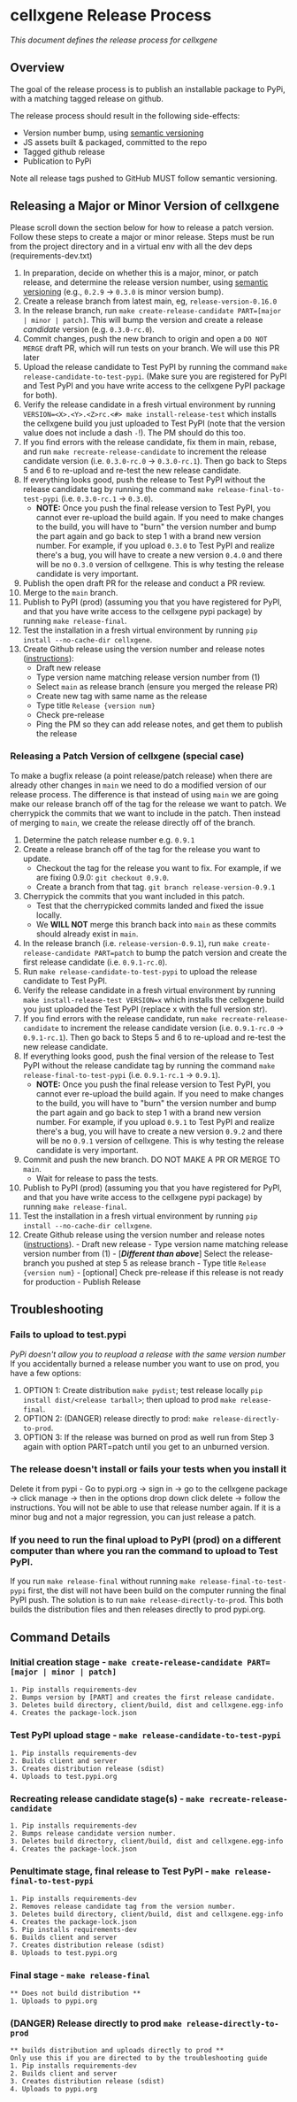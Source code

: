 # cellxgene Release Process

_This document defines the release process for cellxgene_

## Overview

The goal of the release process is to publish an installable package
to PyPi, with a matching tagged release on github.

The release process should result in the following side-effects:

-   Version number bump, using [semantic versioning](https://semver.org/)
-   JS assets built & packaged, committed to the repo
-   Tagged github release
-   Publication to PyPi

Note all release tags pushed to GitHub MUST follow semantic versioning.

## Releasing a Major or Minor Version of cellxgene

Please scroll down the section below for how to release a patch version. Follow these steps to create a major or minor release.
Steps must be run from the project directory and in a virtual env with all the dev deps (requirements-dev.txt)

1. In preparation, decide on whether this is a major, minor, or patch release, and determine the release version number, using [semantic versioning](https://semver.org/) (e.g., `0.2.9` -> `0.3.0` is minor version bump).
2. Create a release branch from latest main, eg, `release-version-0.16.0`
3. In the release branch, run `make create-release-candidate PART=[major | minor | patch]`. This will bump the version and create a release *candidate* version (e.g. `0.3.0-rc.0`).
4. Commit changes, push the new branch to origin and open a `DO NOT MERGE` draft PR, which will run tests on your branch. We will use this PR later
5. Upload the release candidate to Test PyPI by running the command `make release-candidate-to-test-pypi`. (Make sure you are registered for PyPI and Test PyPI and you have write access to the cellxgene PyPI package for both).
6. Verify the release candidate in a fresh virtual environment by running `VERSION=<X>.<Y>.<Z>rc.<#> make install-release-test` which installs the cellxgene build you just uploaded to Test PyPI (note that the version value does not include a dash `-`!). The PM should do this too.
7. If you find errors with the release candidate, fix them in main, rebase, and run `make recreate-release-candidate` to increment the release candidate version (i.e. `0.3.0-rc.0` -> `0.3.0-rc.1`). Then go back to Steps 5 and 6 to re-upload and re-test the new release candidate.
8. If everything looks good, push the release to Test PyPI without the release candidate tag by running the command `make release-final-to-test-pypi` (i.e. `0.3.0-rc.1` -> `0.3.0`).
    - **NOTE:** Once you push the final release version to Test PyPI, you cannot ever re-upload the build again. If you need to make changes to the build, you will have to "burn" the version number and bump the part again and go back to step 1 with a brand new version number. For example, if you upload `0.3.0` to Test PyPI and realize there's a bug, you will have to create a new version `0.4.0` and there will be no `0.3.0` version of cellxgene. This is why testing the release candidate is very important.
9. Publish the open draft PR for the release and conduct a PR review.
10. Merge to the `main` branch.
11. Publish to PyPI (prod) (assuming you that you have registered for PyPI, and that you have write access to the cellxgene pypi package) by running `make release-final`.
12. Test the installation in a fresh virtual environment by running `pip install --no-cache-dir cellxgene`.
13. Create Github release using the version number and release notes ([instructions](https://help.github.com/articles/creating-releases/)):
     - Draft new release
     - Type version name matching release version number from (1)
     - Select `main` as release branch (ensure you merged the release PR)
     - Create new tag with same name as the release
     - Type title `Release {version num}`
     - Check pre-release
     - Ping the PM so they can add release notes, and get them to publish the release


### Releasing a Patch Version of cellxgene (special case)

To make a bugfix release (a point release/patch release) when there are already other changes in `main` we need to do a modified version of our release process. The difference is that instead of using `main` we are going make our release branch off of the tag for the release we want to patch. We cherrypick the commits that we want to include in the patch. Then instead of merging to `main`, we create the release directly off of the branch.

1. Determine the patch release number e.g. `0.9.1`
2.  Create a release branch off of the tag for the release you want to update.
    -   Checkout the tag for the release you want to fix. For example, if we are fixing 0.9.0: `git checkout 0.9.0`.
    -   Create a branch from that tag. `git branch release-version-0.9.1`
3.  Cherrypick the commits that you want included in this patch.
    -   Test that the cherrypicked commits landed and fixed the issue locally.
    -   We **WILL NOT** merge this branch back into `main` as these commits should already exist in `main`.
4.  In the release branch (i.e. `release-version-0.9.1`), run `make create-release-candidate PART=patch` to bump the patch version and create the first release candidate (i.e. `0.9.1-rc.0`).
5. Run `make release-candidate-to-test-pypi` to upload the release candidate to Test PyPI.
6. Verify the release candidate in a fresh virtual environment by running `make install-release-test VERSION=x` which installs the cellxgene build you just uploaded the Test PyPI (replace x with the full version str).
7. If you find errors with the release candidate, run `make recreate-release-candidate` to increment the release candidate version (i.e. `0.9.1-rc.0` -> `0.9.1-rc.1`). Then go back to Steps 5 and 6 to re-upload and re-test the new release candidate.
8. If everything looks good, push the final version of the release to Test PyPI without the release candidate tag by running the command `make release-final-to-test-pypi` (i.e. `0.9.1-rc.1` -> `0.9.1`).
    - **NOTE:** Once you push the final release version to Test PyPI, you cannot ever re-upload the build again. If you need to make changes to the build, you will have to "burn" the version number and bump the part again and go back to step 1 with a brand new version number. For example, if you upload `0.9.1` to Test PyPI and realize there's a bug, you will have to create a new version `0.9.2` and there will be no `0.9.1` version of cellxgene. This is why testing the release candidate is very important.
9.  Commit and push the new branch. DO NOT MAKE A PR OR MERGE TO `main`.
    -   Wait for release to pass the tests.
10.  Publish to PyPI (prod) (assuming you that you have registered for PyPI, and that you have write access to the cellxgene pypi package) by running `make release-final`.
11. Test the installation in a fresh virtual environment by running `pip install --no-cache-dir cellxgene`.
12.  Create Github release using the version number and release notes
    ([instructions](https://help.github.com/articles/creating-releases/)).
    -   Draft new release
    -   Type version name matching release version number from (1)
    -   [**_Different than above_**] Select the release-branch you pushed at step 5 as release branch
    -   Type title `Release {version num}`
    -   [optional] Check pre-release if this release is not ready for production
    -   Publish Release

## Troubleshooting

### Fails to upload to test.pypi

_PyPi doesn't allow you to reupload a release with the same version number_
If you accidentally burned a release number you want to use on prod, you have a few options:

1. OPTION 1: Create distribution `make pydist`; test release locally `pip install dist/<release tarball>`;
   then upload to prod `make release-final`.
2. OPTION 2: (DANGER) release directly to prod: `make release-directly-to-prod`.
3. OPTION 3: If the release was burned on prod as well run from Step 3 again with option PART=patch until you get to an unburned version.

### The release doesn't install or fails your tests when you install it

Delete it from pypi - Go to pypi.org -> sign in -> go to the cellxgene package -> click manage -> then in the options drop down click delete -> follow the instructions. You will not be able to use that release number again. If it is a minor bug and not a major regression, you can just release a patch.

### If you need to run the final upload to PyPI (prod) on a different computer than where you ran the command to upload to Test PyPI.

If you run `make release-final` without running `make release-final-to-test-pypi` first, the dist will not have been build on the computer running the final PyPI push. The solution is to run `make release-directly-to-prod`. This both builds the distribution files and then releases directly to prod pypi.org.

## Command Details

### Initial creation stage - `make create-release-candidate PART=[major | minor | patch]`

    1. Pip installs requirements-dev
    2. Bumps version by [PART] and creates the first release candidate.
    3. Deletes build directory, client/build, dist and cellxgene.egg-info
    4. Creates the package-lock.json

### Test PyPI upload stage - `make release-candidate-to-test-pypi`

    1. Pip installs requirements-dev
    2. Builds client and server
    3. Creates distribution release (sdist)
    4. Uploads to test.pypi.org
    
### Recreating release candidate stage(s) - `make recreate-release-candidate`

    1. Pip installs requirements-dev
    2. Bumps release candidate version number.
    3. Deletes build directory, client/build, dist and cellxgene.egg-info
    4. Creates the package-lock.json

### Penultimate stage, final release to Test PyPI - `make release-final-to-test-pypi`
    1. Pip installs requirements-dev
    2. Removes release candidate tag from the version number.
    3. Deletes build directory, client/build, dist and cellxgene.egg-info
    4. Creates the package-lock.json
    5. Pip installs requirements-dev
    6. Builds client and server
    7. Creates distribution release (sdist)
    8. Uploads to test.pypi.org

### Final stage - `make release-final`

    ** Does not build distribution **
    1. Uploads to pypi.org

### (DANGER) Release directly to prod `make release-directly-to-prod`

    ** builds distribution and uploads directly to prod **
    Only use this if you are directed to by the troubleshooting guide
    1. Pip installs requirements-dev
    2. Builds client and server
    3. Creates distribution release (sdist)
    4. Uploads to pypi.org
